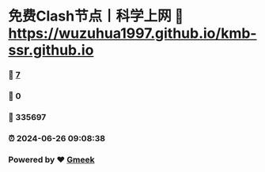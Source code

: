 # 免费Clash节点丨科学上网 :link: https://wuzuhua1997.github.io/kmb-ssr.github.io 
### :page_facing_up: [7](https://wuzuhua1997.github.io/kmb-ssr.github.io/tag.html) 
### :speech_balloon: 0 
### :hibiscus: 335697 
### :alarm_clock: 2024-06-26 09:08:38 
### Powered by :heart: [Gmeek](https://github.com/Meekdai/Gmeek)
